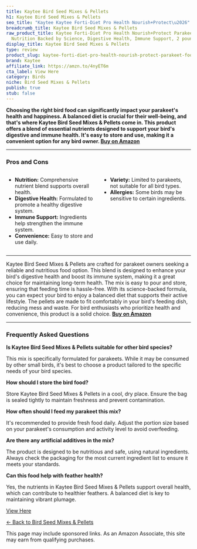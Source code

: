 ```yaml
---
title: Kaytee Bird Seed Mixes & Pellets
h1: Kaytee Bird Seed Mixes & Pellets
seo_title: "Kaytee Kaytee Forti-Diet Pro Health Nourish+Protect\u2026"
breadcrumb_title: Kaytee Bird Seed Mixes & Pellets
raw_product_title: Kaytee Forti-Diet Pro Health Nourish+Protect Parakeet Food, Comprehensive
  Nutrition Backed by Science, Digestive Health, Immune Support, 2 pounds
display_title: Kaytee Bird Seed Mixes & Pellets
type: review
product_slug: kaytee-forti-diet-pro-health-nourish-protect-parakeet-food-comprehensiv-d05398bf
brand: Kaytee
affiliate_link: https://amzn.to/4nyET6m
cta_label: View Here
category: Birds
niche: Bird Seed Mixes & Pellets
publish: true
stub: false
---
```


<div id="intro" class="full-width">
  <p><strong>Choosing the right bird food can significantly impact your parakeet's health and happiness. A balanced diet is crucial for their well-being, and that's where Kaytee Bird Seed Mixes & Pellets come in. This product offers a blend of essential nutrients designed to support your bird's digestive and immune health. It's easy to store and use, making it a convenient option for any bird owner. <a href="https://amzn.to/4nyET6m" rel="nofollow sponsored noopener" target="_blank"><strong>Buy on Amazon</strong></a></strong></p>
</div>

<hr />
<h3 id="pros-cons">Pros and Cons</h3>
<div class="pc-grid" style="display:grid;grid-template-columns:1fr 1fr;gap:16px;">
  <ul>
    <li><strong>Nutrition:</strong> Comprehensive nutrient blend supports overall health.</li>
    <li><strong>Digestive Health:</strong> Formulated to promote a healthy digestive system.</li>
    <li><strong>Immune Support:</strong> Ingredients help strengthen the immune system.</li>
    <li><strong>Convenience:</strong> Easy to store and use daily.</li>
  </ul>
  <ul>
    <li><strong>Variety:</strong> Limited to parakeets, not suitable for all bird types.</li>
    <li><strong>Allergies:</strong> Some birds may be sensitive to certain ingredients.</li>
  </ul>
</div>
<hr />

<div class="full-width">
  <p>Kaytee Bird Seed Mixes & Pellets are crafted for parakeet owners seeking a reliable and nutritious food option. This blend is designed to enhance your bird's digestive health and boost its immune system, making it a great choice for maintaining long-term health. The mix is easy to pour and store, ensuring that feeding time is hassle-free. With its science-backed formula, you can expect your bird to enjoy a balanced diet that supports their active lifestyle. The pellets are made to fit comfortably in your bird's feeding dish, reducing mess and waste. For bird enthusiasts who prioritize health and convenience, this product is a solid choice. <a href="https://amzn.to/4nyET6m" rel="nofollow sponsored noopener" target="_blank"><strong>Buy on Amazon</strong></a></p>
</div>

<hr />
<h3 id="faqs">Frequently Asked Questions</h3>

<p><strong>Is Kaytee Bird Seed Mixes & Pellets suitable for other bird species?</strong></p>
<p>This mix is specifically formulated for parakeets. While it may be consumed by other small birds, it's best to choose a product tailored to the specific needs of your bird species.</p>

<p><strong>How should I store the bird food?</strong></p>
<p>Store Kaytee Bird Seed Mixes & Pellets in a cool, dry place. Ensure the bag is sealed tightly to maintain freshness and prevent contamination.</p>

<p><strong>How often should I feed my parakeet this mix?</strong></p>
<p>It's recommended to provide fresh food daily. Adjust the portion size based on your parakeet's consumption and activity level to avoid overfeeding.</p>

<p><strong>Are there any artificial additives in the mix?</strong></p>
<p>The product is designed to be nutritious and safe, using natural ingredients. Always check the packaging for the most current ingredient list to ensure it meets your standards.</p>

<p><strong>Can this food help with feather health?</strong></p>
<p>Yes, the nutrients in Kaytee Bird Seed Mixes & Pellets support overall health, which can contribute to healthier feathers. A balanced diet is key to maintaining vibrant plumage.</p>
<p><a class="btn" href="https://amzn.to/4nyET6m" target="_blank" rel="nofollow sponsored noopener">View Here</a></p>
<p><a href="/roundups/birds/bird-seed-mixes-pellets/">← Back to Bird Seed Mixes & Pellets</a></p>
<aside class="disclosure">This page may include sponsored links. As an Amazon Associate, this site may earn from qualifying purchases.</aside>
